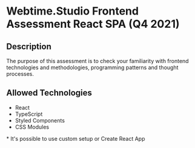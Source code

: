 # Webtime.Studio Frontend Assessment React SPA (Q4 2021)

## Description 
The purpose of this assessment is to check your familiarity with frontend technologies and
methodologies, programming patterns and thought processes.

## Allowed Technologies
- React
- TypeScript
- Styled Components
- CSS Modules

\* It's possible to use custom setup or Create React App



